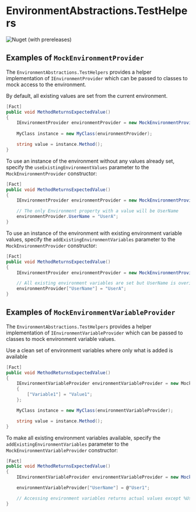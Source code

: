 # EnvironmentAbstractions.TestHelpers
![Nuget (with prereleases)](https://img.shields.io/nuget/vpre/EnvironmentAbstractions.TestHelpers?label=EnvironmentAbstractions.TestHelpers)



## Examples of `MockEnvironmentProvider`

The `EnvironmentAbstractions.TestHelpers` provides a helper implementation of `IEnvironmentProvider` which can be passed to classes to mock access to the environment.

By default, all existing values are set from the current environment.
```c#
[Fact]
public void MethodReturnsExpectedValue()
{
    IEnvironmentProvider environmentProvider = new MockEnvironmentProvider();
    
    MyClass instance = new MyClass(environmentProvider);

    string value = instance.Method();
}
```

To use an instance of the environment without any values already set, specify the `useExistingEnvironmentValues` parameter to the `MockEnvironmentProvider` constructor:
```c#
[Fact]
public void MethodReturnsExpectedValue()
{
    IEnvironmentProvider environmentProvider = new MockEnvironmentProvider(useExistingEnvironmentValues: false);

    // The only Environment property with a value will be UserName
    environmentProvider.UserName = "UserA";
}
```

To use an instance of the environment with existing environment variable values,  specify the `addExistingEnvironmentVariables` parameter to the `MockEnvironmentProvider` constructor:
```c#
[Fact]
public void MethodReturnsExpectedValue()
{
    IEnvironmentProvider environmentProvider = new MockEnvironmentProvider(addExistingEnvironmentVariables: true);

    // All existing environment variables are set but UserName is overidden
    environmentProvider["UserName"] = "UserA";
}
```




## Examples of `MockEnvironmentVariableProvider`

The `EnvironmentAbstractions.TestHelpers` provides a helper implementation of `IEnvironmentVariableProvider` which can be passed to classes to mock environment variable values.

Use a clean set of environment variables where only what is added is available
```c#
[Fact]
public void MethodReturnsExpectedValue()
{
    IEnvironmentVariableProvider environmentVariableProvider = new MockEnvironmentVariableProvider
    {
        ["Variable1"] = "Value1";
    };

    MyClass instance = new MyClass(environmentVariableProvider);

    string value = instance.Method();
}
```

To make all existing environment variables available, specify the `addExistingEnvironmentVariables` parameter to the `MockEnvironmentVariableProvider` constructor:
```c#
[Fact]
public void MethodReturnsExpectedValue()
{
    IEnvironmentVariableProvider environmentVariableProvider = new MockEnvironmentVariableProvider(addExistingEnvironmentVariables: true);

    environmentVariableProvider["UserName"] = @"User1";

    // Accessing environment variables returns actual values except %UserName% has been changed for just this test
}
```

